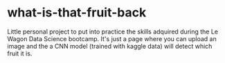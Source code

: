 # what-is-that-fruit-back
Little personal project to put into practice the skills adquired during the Le Wagon Data Science bootcamp. It's just a page where you can upload an image and the a CNN model (trained with kaggle data) will detect which fruit it is.
